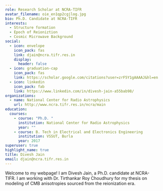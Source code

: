 ```yaml
---
role: Research Scholar at NCRA-TIFR
avatar_filename: oie_en1qp2cgjlog.jpg
bio: Ph.D. Candidate at NCRA-TIFR
interests:
  - Structure formation
  - Epoch of Reioniztion
  - Cosmic Microwave Background
social:
  - icon: envelope
    icon_pack: fas
    link: djain@ncra.tifr.res.in
    display:
      header: false
  - icon: graduation-cap
    icon_pack: fas
    link: https://scholar.google.com/citations?user=zrF5Y1gAAAAJ&hl=en
  - icon: linkedin
    icon_pack: fab
    link: https://www.linkedin.com/in/divesh-jain-a55bab98/
organizations:
  - name: National Center for Radio Astrophysics
    url: http://www.ncra.tifr.res.in/ncra/main
education:
  courses:
    - course: "Ph.D. "
      institution: National Center for Radio Astrophysics
      year: ""
    - course: B. Tech in Electrical and Electronics Engineering
      institution: VSSUT, Burla
      year: 2017
superuser: true
highlight_name: true
title: Divesh Jain
email: djain@ncra.tifr.res.in
---
```

Welcome to my webpage! I am Divesh Jain, a Ph.D. candidate at NCRA-TIFR. I am working with Dr. Tirthankar Roy Choudhury for my thesis on modeling of CMB anisotropies sourced from the reionization era.